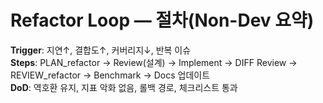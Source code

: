 # Refactor Loop — 절차(Non-Dev 요약)

**Trigger**: 지연↑, 결합도↑, 커버리지↓, 반복 이슈  
**Steps**: PLAN_refactor → Review(설계) → Implement → DIFF Review → REVIEW_refactor → Benchmark → Docs 업데이트  
**DoD**: 역호환 유지, 지표 악화 없음, 롤백 경로, 체크리스트 통과
